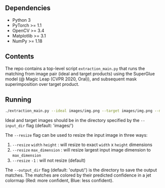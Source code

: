 ## Dependencies
* Python 3
* PyTorch >= 1.1
* OpenCV >= 3.4
* Matplotlib >= 3.1
* NumPy >= 1.18

## Contents
The repo contains a top-level script `extraction_main.py` that runs the matching from image pair (ideal and target products) using the SuperGlue model (@ Magic Leap (CVPR 2020, Oral)), and subsequent mask superimposition over target product.

## Running
```sh
./extraction_main.py --ideal images/img.png --target images/img.png --mask path/to/mask.png --perception path/to/file.json --defect defect_type
```

Ideal and target images should be in the directory specified by the `--input_dir` flag (default: 'images/')

The `--resize` flag can be used to resize the input image in three ways:

1. `--resize` `width` `height` : will resize to exact `width` x `height` dimensions
2. `--resize` `max_dimension` : will resize largest input image dimension to `max_dimension`
3. `--resize` `-1` : will not resize (default)


The `--output_dir` flag (default: 'output/') is the directory to save the output matches. The matches are colored by their predicted confidence in a jet colormap (Red: more confident, Blue: less confident).



